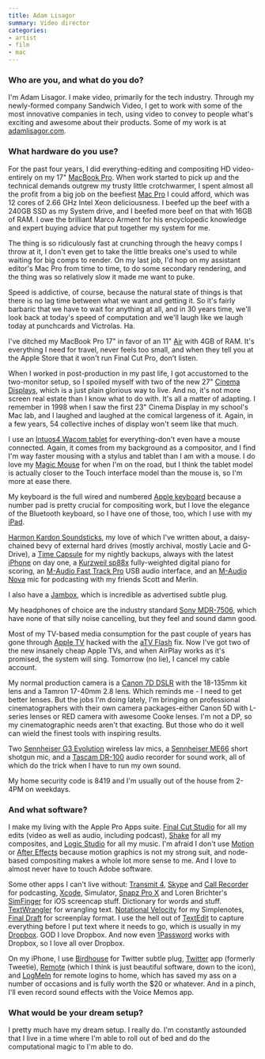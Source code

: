 ```yaml
---
title: Adam Lisagor
summary: Video director
categories:
- artist
- film
- mac
---
```


### Who are you, and what do you do?

I'm Adam Lisagor. I make video, primarily for the tech industry. Through my newly-formed company Sandwich Video, I get to work with some of the most innovative companies in tech, using video to convey to people what's exciting and awesome about their products. Some of my work is at [adamlisagor.com](http://adamlisagor.com/ "Adam's website.").

### What hardware do you use?

For the past four years, I did everything-editing and compositing HD video-entirely on my 17" [MacBook Pro][macbook-pro]. When work started to pick up and the technical demands outgrew my trusty little crotchwarmer, I spent almost all the profit from a big job on the beefiest [Mac Pro][mac-pro] I could afford, which was 12 cores of 2.66 GHz Intel Xeon deliciousness. I beefed up the beef with a 240GB SSD as my System drive, and I beefed more beef on that with 16GB of RAM. I owe the brilliant Marco Arment for his encyclopedic knowledge and expert buying advice that put together my system for me.

The thing is so ridiculously fast at crunching through the heavy comps I throw at it, I don't even get to take the little breaks one's used to while waiting for big comps to render. On my last job, I'd hop on my assistant editor's Mac Pro from time to time, to do some secondary rendering, and the thing was so relatively slow it made me want to puke.

Speed is addictive, of course, because the natural state of things is that there is no lag time between what we want and getting it. So it's fairly barbaric that we have to wait for anything at all, and in 30 years time, we'll look back at today's speed of computation and we'll laugh like we laugh today at punchcards and Victrolas. Ha.

I've ditched my MacBook Pro 17" in favor of an 11" [Air][macbook-air] with 4GB of RAM. It's everything I need for travel, never feels too small, and when they tell you at the Apple Store that it won't run Final Cut Pro, don't listen.

When I worked in post-production in my past life, I got accustomed to the two-monitor setup, so I spoiled myself with two of the new 27" [Cinema Displays][cinema-display], which is a just plain glorious way to live. And no, it's not more screen real estate than I know what to do with. It's all a matter of adapting. I remember in 1998 when I saw the first 23" Cinema Display in my school's Mac lab, and I laughed and laughed at the comical largeness of it. Again, in a few years, 54 collective inches of display won't seem like that much.

I use an [Intuos4 Wacom tablet][intuos] for everything-don't even have a mouse connected. Again, it comes from my background as a compositor, and I find I'm way faster mousing with a stylus and tablet than I am with a mouse. I do love my [Magic Mouse][magic-mouse] for when I'm on the road, but I think the tablet model is actually closer to the Touch interface model than the mouse is, so I'm more at ease there.

My keyboard is the full wired and numbered [Apple keyboard][keyboard] because a number pad is pretty crucial for compositing work, but I love the elegance of the Bluetooth keyboard, so I have one of those, too, which I use with my [iPad][].

[Harmon Kardon Soundsticks][soundsticks], my love of which I've written about, a daisy-chained bevy of external hard drives (mostly archival, mostly Lacie and G-Drive), a [Time Capsule][time-capsule] for my nightly backups, always with the latest [iPhone][] on day one, a [Kurzweil sp88x][sp88x] fully-weighted digital piano for scoring, an [M-Audio Fast Track Pro][fast-track-pro] USB audio interface, and an [M-Audio Nova][nova] mic for podcasting with my friends Scott and Merlin.

I also have a [Jambox][], which is incredible as advertised subtle plug.

My headphones of choice are the industry standard [Sony MDR-7506][mdr-7506], which have none of that silly noise cancelling, but they feel and sound damn good.

Most of my TV-based media consumption for the past couple of years has gone through [Apple TV][apple-tv] hacked with the [aTV Flash][atv-flash] fix. Now I've got two of the new insanely cheap Apple TVs, and when AirPlay works as it's promised, the system will sing. Tomorrow (no lie), I cancel my cable account.

My normal production camera is a [Canon 7D DSLR][eos-7d] with the 18-135mm kit lens and a Tamron 17-40mm 2.8 lens. Which reminds me - I need to get better lenses. But the jobs I'm doing lately, I'm bringing on professional cinematographers with their own camera packages-either Canon 5D with L-series lenses or RED camera with awesome Cooke lenses. I'm not a DP, so my cinematographic needs aren't that exacting. But those who do it well can wield the finest tools with inspiring results.

Two [Sennheiser G3 Evolution][ew-100-g3] wireless lav mics, a [Sennheiser ME66][me-66] short shotgun mic, and a [Tascam DR-100][dr-100] audio recorder for sound work, all of which do the trick when I have to run my own sound.

My home security code is 8419 and I'm usually out of the house from 2-4PM on weekdays.

### And what software?

I make my living with the Apple Pro Apps suite. [Final Cut Studio][final-cut-studio] for all my edits (video as well as audio, including podcast), [Shake][] for all my composites, and [Logic Studio][logic-studio] for all my music. I'm afraid I don't use [Motion][] or [After Effects][after-effects] because motion graphics is not my strong suit, and node-based compositing makes a whole lot more sense to me. And I love to almost never have to touch Adobe software.

Some other apps I can't live without: [Transmit 4][transmit], [Skype][] and [Call Recorder][call-recorder] for podcasting, [Xcode][], Simulator, [Snapz Pro X][snapz-pro-x] and Loren Brichter's [SimFinger][] for iOS screencap stuff. Dictionary for words and stuff. [TextWrangler][] for wrangling text. [Notational Velocity][notational-velocity] for my Simplenotes, [Final Draft][final-draft] for screenplay format. I use the hell out of [TextEdit][] to capture everything before I put text where it needs to go, which is usually in my [Dropbox][]. GOD I love Dropbox. And now even [1Password][] works with Dropbox, so I love all over Dropbox.

On my iPhone, I use [Birdhouse][birdhouse-ios] for Twitter subtle plug, [Twitter][twitter-ios] app (formerly Tweetie), [Remote][remote-ios] (which I think is just beautiful software, down to the icon), and [LogMeIn][ignition-ios] for remote logins to home, which has saved my ass on a number of occasions and is fully worth the $20 or whatever. And in a pinch, I'll even record sound effects with the Voice Memos app.

### What would be your dream setup?

I pretty much have my dream setup. I really do. I'm constantly astounded that I live in a time where I'm able to roll out of bed and do the computational magic to I'm able to do.

[apple-tv]: https://en.wikipedia.org/wiki/Apple_TV "A device for viewing media on a TV."
[cinema-display]: https://en.wikipedia.org/wiki/Apple_Cinema_Display "An LCD display."
[dr-100]: http://tascam.com/product/dr-100/ "A handheld audio recorder."
[eos-7d]: https://www.usa.canon.com/cusa/consumer/products/cameras/slr_cameras/eos_7d "An 18 megapixel digital SLR."
[ew-100-g3]: https://en-us.sennheiser.com/wireless-clip-on-lavalier-microphone-set-presentation-ew-100-eng-g3 "A wireless microphone system."
[fast-track-pro]: https://www.amazon.com/M-Audio-Track-Mobile-Interface-Preamps/dp/B000BD31ZW "A USB MIDI interface."
[intuos]: https://www.wacom.com/en-us/products/pen-tablets/intuos "A pen tablet."
[ipad]: https://www.apple.com/ipad/ "A tablet device."
[iphone]: https://en.wikipedia.org/wiki/IPhone_(1st_generation) "A smartphone."
[jambox]: https://jawbone.com/products/jambox/overview "A wireless speaker and speakerphone."
[keyboard]: https://www.apple.com/keyboard/ "The keyboard."
[mac-pro]: https://www.apple.com/mac-pro/ "The Intel-based Mac tower computer."
[macbook-air]: https://www.apple.com/macbook-air/ "A very thin laptop."
[macbook-pro]: https://www.apple.com/macbook-pro/ "A laptop."
[magic-mouse]: https://www.apple.com/magicmouse/ "A multi-touch mouse."
[mdr-7506]: https://www.amazon.com/Sony-MDR7506-Professional-Diaphragm-Headphone/dp/B000AJIF4E "Studio-quality headphones."
[me-66]: https://en-us.sennheiser.com/directional-microphone-shotgun-film-broadcast-me-66 "A shotgun microphone capsule."
[nova]: http://www.m-audio.com/products/en_us/NOVA.html "A large capsule cardioid microphone."
[soundsticks]: https://en.wikipedia.org/wiki/Harman_Kardon#SoundSticks "Swanky-looking computer speakers."
[sp88x]: http://kurzweil.com/product/sp88x/ "A MIDI keyboard."
[time-capsule]: https://www.apple.com/airport-time-capsule/ "A WiFi access point and backup system."
[1password]: https://1password.com "Password management software for Mac OS X."
[after-effects]: https://www.adobe.com/products/aftereffects.html "Motion graphics and video editing software."
[atv-flash]: https://firecore.com/atvflash "Software for adding extra features to the original Apple TV."
[birdhouse-ios]: http://birdhouseapp.com/ "A Twitter notepad app for iOS."
[call-recorder]: https://www.ecamm.com/mac/callrecorder/ "Software for recording Skype conversations."
[dropbox]: https://www.dropbox.com/ "Online syncing and storage."
[final-cut-studio]: https://en.wikipedia.org/wiki/Final_Cut_Studio "A post-production suite of software for Mac OS X."
[final-draft]: http://store.finaldraft.com/final-draft-10.html "Popular screenwriting software."
[ignition-ios]: https://itunes.apple.com/us/app/ignition/id299616801 "Remote computer control software for iOS."
[logic-studio]: https://en.wikipedia.org/wiki/Logic_Studio "A collection of software for creating and editing audio."
[motion]: https://www.apple.com/final-cut-pro/motion/ "A 3D motion graphics suite."
[notational-velocity]: http://notational.net/ "A clever note-taking app for the Mac."
[remote-ios]: https://itunes.apple.com/app/remote/id284417350 "A remote control app."
[shake]: https://en.wikipedia.org/wiki/Shake_(software) "Discontinued image compositing software."
[simfinger]: https://github.com/atebits/SimFinger "Screencasting for iOS."
[skype]: https://www.skype.com/en/ "Voice and video chat software."
[snapz-pro-x]: https://www.ambrosiasw.com/utilities/snapzprox/ "A screenshot and screencast tool for Mac OS X."
[textedit]: https://support.apple.com/en-us/HT2523 "A text editor included with Mac OS X."
[textwrangler]: http://www.barebones.com/products/textwrangler/ "A free, powerful text editor for the Mac."
[transmit]: https://panic.com/transmit/ "An FTP/SFTP client for the Mac."
[twitter-ios]: https://itunes.apple.com/app/twitter/id333903271 "A Twitter client."
[xcode]: https://en.wikipedia.org/wiki/Xcode "An IDE for Mac developers."
